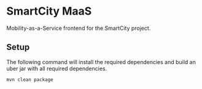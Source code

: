 # SmartCity MaaS

Mobility-as-a-Service frontend for the SmartCity project.

## Setup

The following command will install the required dependencies and build an uber jar with all required dependencies.

``
mvn clean package
``